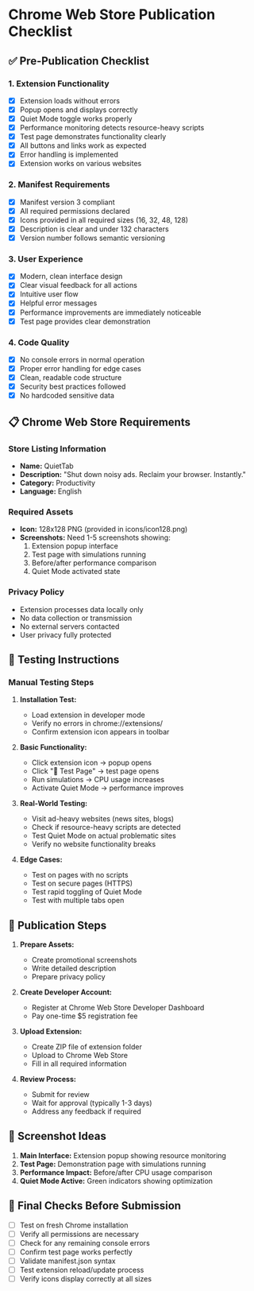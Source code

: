 # Chrome Web Store Publication Checklist

## ✅ Pre-Publication Checklist

### 1. Extension Functionality
- [x] Extension loads without errors
- [x] Popup opens and displays correctly
- [x] Quiet Mode toggle works properly
- [x] Performance monitoring detects resource-heavy scripts
- [x] Test page demonstrates functionality clearly
- [x] All buttons and links work as expected
- [x] Error handling is implemented
- [x] Extension works on various websites

### 2. Manifest Requirements
- [x] Manifest version 3 compliant
- [x] All required permissions declared
- [x] Icons provided in all required sizes (16, 32, 48, 128)
- [x] Description is clear and under 132 characters
- [x] Version number follows semantic versioning

### 3. User Experience
- [x] Modern, clean interface design
- [x] Clear visual feedback for all actions
- [x] Intuitive user flow
- [x] Helpful error messages
- [x] Performance improvements are immediately noticeable
- [x] Test page provides clear demonstration

### 4. Code Quality
- [x] No console errors in normal operation
- [x] Proper error handling for edge cases
- [x] Clean, readable code structure
- [x] Security best practices followed
- [x] No hardcoded sensitive data

## 📋 Chrome Web Store Requirements

### Store Listing Information
- **Name:** QuietTab
- **Description:** "Shut down noisy ads. Reclaim your browser. Instantly."
- **Category:** Productivity
- **Language:** English

### Required Assets
- **Icon:** 128x128 PNG (provided in icons/icon128.png)
- **Screenshots:** Need 1-5 screenshots showing:
  1. Extension popup interface
  2. Test page with simulations running
  3. Before/after performance comparison
  4. Quiet Mode activated state

### Privacy Policy
- Extension processes data locally only
- No data collection or transmission
- No external servers contacted
- User privacy fully protected

## 🧪 Testing Instructions

### Manual Testing Steps
1. **Installation Test:**
   - Load extension in developer mode
   - Verify no errors in chrome://extensions/
   - Confirm extension icon appears in toolbar

2. **Basic Functionality:**
   - Click extension icon → popup opens
   - Click "🧪 Test Page" → test page opens
   - Run simulations → CPU usage increases
   - Activate Quiet Mode → performance improves

3. **Real-World Testing:**
   - Visit ad-heavy websites (news sites, blogs)
   - Check if resource-heavy scripts are detected
   - Test Quiet Mode on actual problematic sites
   - Verify no website functionality breaks

4. **Edge Cases:**
   - Test on pages with no scripts
   - Test on secure pages (HTTPS)
   - Test rapid toggling of Quiet Mode
   - Test with multiple tabs open

## 🚀 Publication Steps

1. **Prepare Assets:**
   - Create promotional screenshots
   - Write detailed description
   - Prepare privacy policy

2. **Create Developer Account:**
   - Register at Chrome Web Store Developer Dashboard
   - Pay one-time $5 registration fee

3. **Upload Extension:**
   - Create ZIP file of extension folder
   - Upload to Chrome Web Store
   - Fill in all required information

4. **Review Process:**
   - Submit for review
   - Wait for approval (typically 1-3 days)
   - Address any feedback if required

## 📸 Screenshot Ideas

1. **Main Interface:** Extension popup showing resource monitoring
2. **Test Page:** Demonstration page with simulations running
3. **Performance Impact:** Before/after CPU usage comparison
4. **Quiet Mode Active:** Green indicators showing optimization

## 🔧 Final Checks Before Submission

- [ ] Test on fresh Chrome installation
- [ ] Verify all permissions are necessary
- [ ] Check for any remaining console errors
- [ ] Confirm test page works perfectly
- [ ] Validate manifest.json syntax
- [ ] Test extension reload/update process
- [ ] Verify icons display correctly at all sizes
